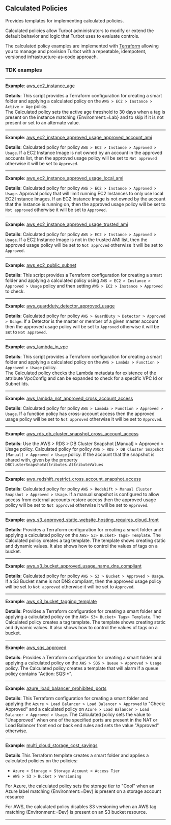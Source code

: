 ## Calculated Policies

Provides templates for implementing calculated policies.

Calculated policies allow Turbot administrators to modify or extend the default behavior and logic that Turbot uses to evaluate controls.

The calculated policy examples are implemented with [Terraform](https://www.terraform.io) allowing you to manage and
provision Turbot with a repeatable, idempotent, versioned infrastructure-as-code approach.

### TDK examples

---

**Example**: [aws_ec2_instance_age](./aws_ec2_instance_age/README.md)

**Details**: This script provides a Terraform configuration for creating a smart folder and applying a calculated policy on the
`AWS > EC2 > Instance > Active > Age` policy.  
 The Calculated policy sets the active age threshold to 30 days when a tag is present on the instance matching
{Environment:=Lab} and to skip if it is not present or set to an alternate value.

---

**Example**: [aws_ec2_instance_approved_usage_approved_account_ami](./aws_ec2_instance_approved_usage_approved_account_ami/README.md)

**Details**: Calculated policy for policy `AWS > EC2 > Instance > Approved > Usage`.
If a EC2 Instance Image is not owned by an account in the approved accounts list, then the approved usage
policy will be set to `Not approved` otherwise it will be set to `Approved`.

---

**Example**: [aws_ec2_instance_approved_usage_local_ami](./aws_ec2_instance_approved_usage_local_ami/README.md)

**Details**: Calculated policy for policy `AWS > EC2 > Instance > Approved > Usage`.
Approval policy that will limit running EC2 Instances to only use local EC2 Instance Images.
If an EC2 Instance Image is not owned by the account that the Instance is running on, then the approved usage
policy will be set to `Not approved` otherwise it will be set to `Approved`.

---

**Example**: [aws_ec2_instance_approved_usage_trusted_ami](./aws_ec2_instance_approved_usage_trusted_ami/README.md)

**Details**: Calculated policy for policy `AWS > EC2 > Instance > Approved > Usage`.
If a EC2 Instance Image is not in the trusted AMI list, then the approved usage
policy will be set to `Not approved` otherwise it will be set to `Approved`.

---

**Example**: [aws_ec2_public_subnet](./aws_ec2_public_subnet/README.md)

**Details**: This script provides a Terraform configuration for creating a smart folder and applying a calculated policy using
`AWS > EC2 > Instance > Approved > Usage` policy and then setting `AWS > EC2 > Instance > Approved` to check.

---

**Example**: [aws_guardduty_detector_approved_usage](./aws_guardduty_detector_approved_usage/README.md)

**Details**: Calculated policy for policy `AWS > GuardDuty > Detector > Approved > Usage`.
If a Detector is the master or member of a given master account then the approved usage policy will be set
to `Approved` otherwise it will be set to `Not approved`.

---

**Example**: [aws_lambda_in_vpc](./aws_lambda_in_vpc/README.md)

**Details**: This script provides a Terraform configuration for creating a smart folder and applying a calculated policy on the
`AWS > Lambda > Function > Approved > Usage` policy.  
 The Calculated policy checks the Lambda metadata for existence of the attribute VpcConfig and can be expanded to check
for a specific VPC Id or Subnet Ids.

---

**Example**: [aws_lambda_not_approved_cross_account_access](./aws_lambda_not_approved_cross_account_access/README.md)

**Details**: Calculated policy for policy `AWS > Lambda > Function > Approved > Usage`.
If a function policy has cross-account access then the approved usage policy will be set to `Not approved` otherwise
it will be set to `Approved`.

---

**Example**: [aws_rds_db_cluster_snapshot_cross_account_access](./aws_rds_db_cluster_snapshot_cross_account_access/README.md)

**Details**: Use the AWS > RDS > DB Cluster Snapshot [Manual] > Approved > Usage policy.
Calculated policy for policy `AWS > RDS > DB Cluster Snapshot [Manual] > Approved > Usage` policy.
If the account that the snapshot is shared with, given by the property `DBClusterSnapshotAttributes.AttributeValues`

---

**Example**: [aws_redshift_restrict_cross_account_snapshot_access](./aws_redshift_restrict_cross_account_snapshot_access/README.md)

**Details**: Calculated policy for policy `AWS > Redshift > Manual Cluster Snapshot > Approved > Usage`.
If a manual snapshot is configured to allow access from external accounts restore access then the approved usage
policy will be set to `Not approved` otherwise it will be set to `Approved`.

---

**Example**: [aws_s3_approved_static_website_hosting_requires_cloud_front](./aws_s3_approved_static_website_hosting_requires_cloud_front/README.md)

**Details**: Provides a Terraform configuration for creating a smart folder and applying a calculated policy on the
`AWS> S3> Bucket> Tags> Template`.
The Calculated policy creates a tag template.
The template shows creating static and dynamic values.
It also shows how to control the values of tags on a bucket.

---

**Example**: [aws_s3_bucket_approved_usage_name_dns_compliant](./aws_s3_bucket_approved_usage_name_dns_compliant/README.md)

**Details**: Calculated policy for policy `AWS > S3 > Bucket > Approved > Usage`.
If a S3 Bucket name is not DNS compliant, then the approved usage policy will be set to `Not approved` otherwise
it will be set to `Approved`.

---

**Example**: [aws_s3_bucket_tagging_template](./aws_s3_bucket_tagging_template/README.md)

**Details**: Provides a Terraform configuration for creating a smart folder and applying a calculated policy on the
`AWS> S3> Bucket> Tags> Template`.
The Calculated policy creates a tag template.
The template shows creating static and dynamic values.
It also shows how to control the values of tags on a bucket.

---

**Example**: [aws_sqs_approved](./aws_sqs_approved/README.md)

**Details**: Provides a Terraform configuration for creating a smart folder and applying a calculated policy on the
`AWS > SQS > Queue > Approved > Usage` policy.
The Calculated policy creates a template that will alarm if a queue policy contains "Action: SQS:\*".

---

**Example**: [azure_load_balancer_prohibited_ports](./azure_load_balancer_prohibited_ports/README.md)

**Details**: This Terraform configuration for creating a smart folder and applying the
`Azure > Load Balancer > Load Balancer > Approved` to "Check: Approved" and a calculated policy on
`Azure > Load Balancer > Load Balancer > Approved > Usage`.
The Calculated policy sets the value to "Unapproved" when one of the specified ports are present in the NAT or Load
Balancer front end or back end rules and sets the value "Approved" otherwise.

---

**Example**: [multi_cloud_storage_cost_savings](./multi_cloud_storage_cost_savings/README.md)

**Details**
This Terraform template creates a smart folder and applies a calculated policies on the policies:

- `Azure > Storage > Storage Account > Access Tier`
- `AWS > S3 > Bucket > Versioning`

For Azure, the calculated policy sets the storage tier to "Cool" when an Azure label matching {Environment:=Dev} is
present on a storage account resource

For AWS, the calculated policy disables S3 versioning when an AWS tag matching {Environment:=Dev} is present on an
S3 bucket resource.

---
